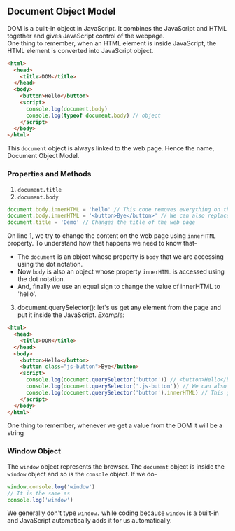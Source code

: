 ## Document Object Model
DOM is a built-in object in JavaScript. It combines the JavaScript and HTML together and gives JavaScript control of the webpage. <br />
One thing to remember, when an HTML element is inside JavaScript, the HTML element is converted into JavaScript object.
```html
<html>
  <head>
    <title>DOM</title>
  </head>
  <body>
    <button>Hello</button>
    <script>
      console.log(document.body)
      console.log(typeof document.body) // object
    </script>
  </body>
</html>
```

This `document` object is always linked to the web page. Hence the name, Document Object Model.
### Properties and Methods
1. `document.title`
2.  `document.body`
```js
document.body.innerHTML = 'hello' // This code removes everything on the page and replaces it with the text 'hello'
document.body.innerHTML = '<button>Bye</button>' // We can also replace the body content with new HTML content
document.title = 'Demo' // Changes the title of the web page
```
On line 1, we try to change the content on the web page using `innerHTML` property. To understand how that happens we need to know that-
- The  `document` is an object whose property is `body` that we are accessing using the dot notation.
- Now `body` is also an object whose property `innerHTML` is accessed using the dot notation.
- And, finally we use an equal sign to change the value of innerHTML to 'hello'.

3. document.querySelector(): let's us get any element from the page and put it inside the JavaScript.
_Example:_
```html
<html>
  <head>
    <title>DOM</title>
  </head>
  <body>
    <button>Hello</button>
    <button class="js-button">Bye</button>
    <script>
      console.log(document.querySelector('button')) // <button>Hello</button>
      console.log(document.querySelector('.js-button')) // We can also select elements with their class attribute
      console.log(document.querySelector('button').innerHTML) // This gives us the HTML inside the button
    </script>
  </body>
</html>
```
One thing to remember, whenever we get a value from the DOM it will be a string
### Window Object
The `window` object represents the browser. The `document` object is inside the `window` object and so is the `console` object. If we do-
```js
window.console.log('window')
// It is the same as
console.log('window')
```
We generally don't type `window.` while coding because `window` is a built-in and JavaScript automatically adds it for us automatically.
